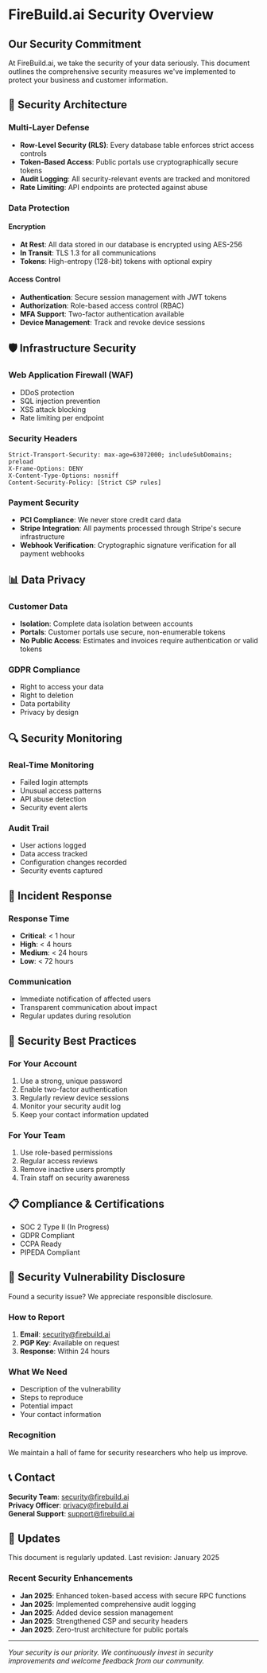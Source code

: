 # FireBuild.ai Security Overview

## Our Security Commitment

At FireBuild.ai, we take the security of your data seriously. This document outlines the comprehensive security measures we've implemented to protect your business and customer information.

## 🔐 Security Architecture

### Multi-Layer Defense
- **Row-Level Security (RLS)**: Every database table enforces strict access controls
- **Token-Based Access**: Public portals use cryptographically secure tokens
- **Audit Logging**: All security-relevant events are tracked and monitored
- **Rate Limiting**: API endpoints are protected against abuse

### Data Protection

#### Encryption
- **At Rest**: All data stored in our database is encrypted using AES-256
- **In Transit**: TLS 1.3 for all communications
- **Tokens**: High-entropy (128-bit) tokens with optional expiry

#### Access Control
- **Authentication**: Secure session management with JWT tokens
- **Authorization**: Role-based access control (RBAC)
- **MFA Support**: Two-factor authentication available
- **Device Management**: Track and revoke device sessions

## 🛡️ Infrastructure Security

### Web Application Firewall (WAF)
- DDoS protection
- SQL injection prevention
- XSS attack blocking
- Rate limiting per endpoint

### Security Headers
```
Strict-Transport-Security: max-age=63072000; includeSubDomains; preload
X-Frame-Options: DENY
X-Content-Type-Options: nosniff
Content-Security-Policy: [Strict CSP rules]
```

### Payment Security
- **PCI Compliance**: We never store credit card data
- **Stripe Integration**: All payments processed through Stripe's secure infrastructure
- **Webhook Verification**: Cryptographic signature verification for all payment webhooks

## 📊 Data Privacy

### Customer Data
- **Isolation**: Complete data isolation between accounts
- **Portals**: Customer portals use secure, non-enumerable tokens
- **No Public Access**: Estimates and invoices require authentication or valid tokens

### GDPR Compliance
- Right to access your data
- Right to deletion
- Data portability
- Privacy by design

## 🔍 Security Monitoring

### Real-Time Monitoring
- Failed login attempts
- Unusual access patterns
- API abuse detection
- Security event alerts

### Audit Trail
- User actions logged
- Data access tracked
- Configuration changes recorded
- Security events captured

## 🚨 Incident Response

### Response Time
- **Critical**: < 1 hour
- **High**: < 4 hours
- **Medium**: < 24 hours
- **Low**: < 72 hours

### Communication
- Immediate notification of affected users
- Transparent communication about impact
- Regular updates during resolution

## 🔧 Security Best Practices

### For Your Account
1. Use a strong, unique password
2. Enable two-factor authentication
3. Regularly review device sessions
4. Monitor your security audit log
5. Keep your contact information updated

### For Your Team
1. Use role-based permissions
2. Regular access reviews
3. Remove inactive users promptly
4. Train staff on security awareness

## 📋 Compliance & Certifications

- SOC 2 Type II (In Progress)
- GDPR Compliant
- CCPA Ready
- PIPEDA Compliant

## 🐛 Security Vulnerability Disclosure

Found a security issue? We appreciate responsible disclosure.

### How to Report
1. **Email**: security@firebuild.ai
2. **PGP Key**: Available on request
3. **Response**: Within 24 hours

### What We Need
- Description of the vulnerability
- Steps to reproduce
- Potential impact
- Your contact information

### Recognition
We maintain a hall of fame for security researchers who help us improve.

## 📞 Contact

**Security Team**: security@firebuild.ai  
**Privacy Officer**: privacy@firebuild.ai  
**General Support**: support@firebuild.ai

## 🔄 Updates

This document is regularly updated. Last revision: January 2025

### Recent Security Enhancements
- **Jan 2025**: Enhanced token-based access with secure RPC functions
- **Jan 2025**: Implemented comprehensive audit logging
- **Jan 2025**: Added device session management
- **Jan 2025**: Strengthened CSP and security headers
- **Jan 2025**: Zero-trust architecture for public portals

---

*Your security is our priority. We continuously invest in security improvements and welcome feedback from our community.*
